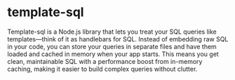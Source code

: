 # template-sql

Template-sql is a Node.js library that lets you treat your SQL queries like templates—think of it as handlebars for SQL. Instead of embedding raw SQL in your code, you can store your queries in separate files and have them loaded and cached in memory when your app starts. This means you get clean, maintainable SQL with a performance boost from in-memory caching, making it easier to build complex queries without clutter.

